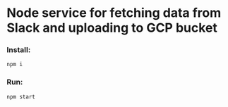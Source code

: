 # Node service for fetching data from Slack and uploading to GCP bucket

### Install:

```
npm i
```

### Run:

```
npm start
```
